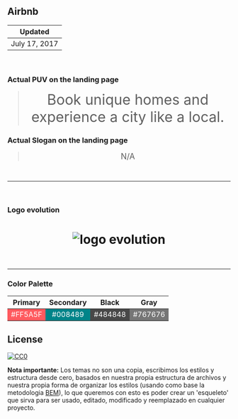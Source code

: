 ## Airbnb

<table>
	<thead>
		<tr><th align="center">Updated</th></tr>
	</thead>
	<tbody>
		<tr><td align="center">July 17, 2017</td></tr>
	</tbody>
</table>

<br>

### Actual PUV on the landing page

<blockquote align="center">
<font size="6">Book unique homes and experience a city like a local.</font>
</blockquote>

### Actual Slogan on the landing page

<blockquote align="center" font-size="20px">
<font size="4">N/A</font>
</blockquote>

<br>

---

<br>

### Logo evolution

<h1 align="center">
	<img src="https://cdn.rawgit.com/sergioruizdavila/startups-themes/ad8d30cc/www/assets/images/logo%20evolution.png" alt="logo evolution">
</h1>

<br>

---

### Color Palette

<table>
	<thead>
		<tr><th align="center">Primary</th>
		<th align="center">Secondary</th>
		<th align="center">Black</th>
		<th align="center">Gray</th></tr>
	</thead>
	<tbody>
		<tr>
			<td align="center" style="color:#FFF; background-color: #FF5A5F;">#FF5A5F</td>
			<td align="center" style="color:#FFF; background-color: #008489;">#008489</td>
			<td align="center" style="color:#FFF; background-color: #484848;">#484848</td>
			<td align="center" style="color:#FFF; background-color: #767676;">#767676</td>
		</tr>
	</tbody>
</table>





## License

[![CC0](http://mirrors.creativecommons.org/presskit/buttons/88x31/svg/cc-zero.svg)](https://creativecommons.org/publicdomain/zero/1.0/)

**Nota importante:** Los temas no son una copia, escribimos los estilos y estructura desde cero, basados en nuestra propia estructura de archivos y nuestra propia forma de organizar los estilos (usando como base la metodologia [BEM](http://getbem.com/introduction/)), lo que queremos con esto es poder crear un 'esqueleto' que sirva para ser usado, editado, modificado y reemplazado en cualquier proyecto.
